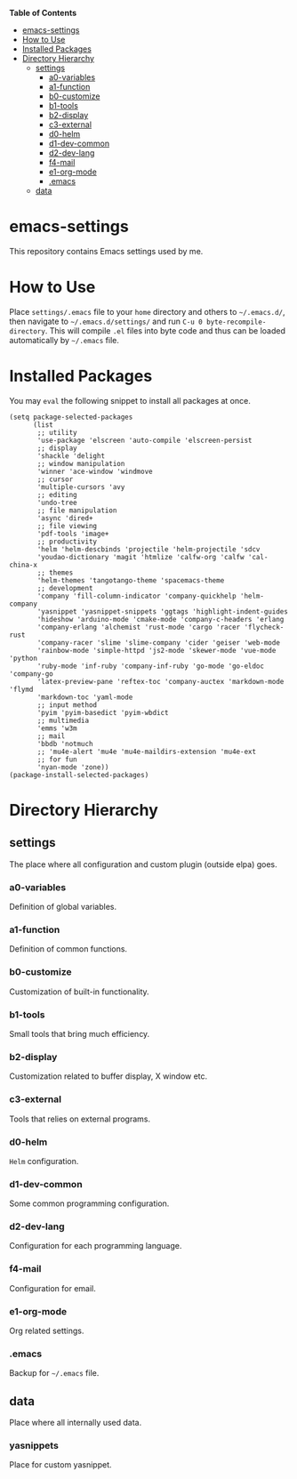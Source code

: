 <!-- markdown-toc start - Don't edit this section. Run M-x markdown-toc-refresh-toc -->
**Table of Contents**

- [emacs-settings](#emacs-settings)
- [How to Use](#how-to-use)
- [Installed Packages](#installed-packages)
- [Directory Hierarchy](#directory-hierarchy)
    - [settings](#settings)
        - [a0-variables](#a0-variables)
        - [a1-function](#a1-function)
        - [b0-customize](#b0-customize)
        - [b1-tools](#b1-tools)
        - [b2-display](#b2-display)
        - [c3-external](#c3-external)
        - [d0-helm](#d0-helm)
        - [d1-dev-common](#d1-dev-common)
        - [d2-dev-lang](#d2-dev-lang)
        - [f4-mail](#f4-mail)
        - [e1-org-mode](#e1-org-mode)
        - [.emacs](#emacs)
    - [data](#data)

<!-- markdown-toc end -->
# emacs-settings

This repository contains Emacs settings used by me.

# How to Use

Place `settings/.emacs` file to your `home` directory and others to `~/.emacs.d/`, then navigate to `~/.emacs.d/settings/` and run `C-u 0 byte-recompile-directory`.
This will compile `.el` files into byte code and thus can be loaded automatically by `~/.emacs` file.

# Installed Packages

You may `eval` the following snippet to install all packages at once.

```emacs lisp
(setq package-selected-packages
      (list
       ;; utility
       'use-package 'elscreen 'auto-compile 'elscreen-persist
       ;; display
       'shackle 'delight
       ;; window manipulation
       'winner 'ace-window 'windmove
       ;; cursor
       'multiple-cursors 'avy
       ;; editing
       'undo-tree
       ;; file manipulation
       'async 'dired+
       ;; file viewing
       'pdf-tools 'image+
       ;; productivity
       'helm 'helm-descbinds 'projectile 'helm-projectile 'sdcv
       'youdao-dictionary 'magit 'htmlize 'calfw-org 'calfw 'cal-china-x
       ;; themes
       'helm-themes 'tangotango-theme 'spacemacs-theme
       ;; development
       'company 'fill-column-indicator 'company-quickhelp 'helm-company
       'yasnippet 'yasnippet-snippets 'ggtags 'highlight-indent-guides
       'hideshow 'arduino-mode 'cmake-mode 'company-c-headers 'erlang
       'company-erlang 'alchemist 'rust-mode 'cargo 'racer 'flycheck-rust
       'company-racer 'slime 'slime-company 'cider 'geiser 'web-mode
       'rainbow-mode 'simple-httpd 'js2-mode 'skewer-mode 'vue-mode 'python
       'ruby-mode 'inf-ruby 'company-inf-ruby 'go-mode 'go-eldoc 'company-go
       'latex-preview-pane 'reftex-toc 'company-auctex 'markdown-mode 'flymd
       'markdown-toc 'yaml-mode
       ;; input method
       'pyim 'pyim-basedict 'pyim-wbdict
       ;; multimedia
       'emms 'w3m
       ;; mail
       'bbdb 'notmuch
       ;; 'mu4e-alert 'mu4e 'mu4e-maildirs-extension 'mu4e-ext
       ;; for fun
       'nyan-mode 'zone))
(package-install-selected-packages)
```
# Directory Hierarchy

## settings

The place where all configuration and custom plugin (outside elpa) goes.

### a0-variables
Definition of global variables.

### a1-function
Definition of common functions.

### b0-customize
Customization of built-in functionality.

### b1-tools
Small tools that bring much efficiency.

### b2-display
Customization related to buffer display, X window etc.

### c3-external
Tools that relies on external programs.

### d0-helm
`Helm` configuration.

### d1-dev-common
Some common programming configuration.

### d2-dev-lang
Configuration for each programming language.

### f4-mail
Configuration for email.

### e1-org-mode
Org related settings.

### .emacs
Backup for `~/.emacs` file.

## data

Place where all internally used data.

### yasnippets

Place for custom yasnippet.
